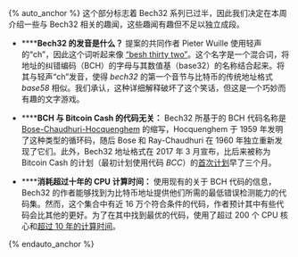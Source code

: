 {% auto_anchor %}
这个部分标志着 Bech32 系列已过半，因此我们决定在本周介绍一些与 Bech32 相关的趣闻，这些趣闻有趣但不足以独立成段。

- **<!--how-is-bech32-pronounced-->****Bech32 的发音是什么？** 提案的共同作者 Pieter Wuille 使用轻声的“ch”，因此这个词听起来像 [“besh thirty two”][wuille bech32]。这个名字是一个混合词，将地址的纠错编码（BCH）的字母与其数值基（base32）的名称结合起来。将其与轻声“ch”发音，使得 *bech32* 的第一个音节与比特币的传统地址格式 *base58* 相似。我们承认，这种详细解释破坏了这个笑话，但这是一个巧妙而有趣的文字游戏。

- **<!--bch-has-nothing-to-do-with-bitcoin-cash-s-ticker-code-->****BCH 与 Bitcoin Cash 的代码无关：** Bech32 所基于的 BCH 代码名称是 [Bose-Chaudhuri-Hocquenghem][wikipedia bch] 的缩写，Hocquenghem 于 1959 年发明了这种类型的循环码，随后 Bose 和 Ray-Chaudhuri 在 1960 年独立重新发现了它们。此外，Bech32 地址格式在 2017 年 3 月宣布，比后来被称为 Bitcoin Cash 的计划（最初计划使用代码 *BCC*）的[首次计划][first plans]早了三个月。

- **<!--over-ten-cpu-years-consumed-->****消耗超过十年的 CPU 计算时间：** 使用现有的关于 BCH 代码的信息，Bech32 的作者能够找到为比特币地址提供他们所需的最低错误检测能力的代码集。然而，这个集合中有近 16 万个符合条件的代码，作者预计其中有些代码会比其他的更好。为了在其中找到最优的代码，使用了超过 200 个 CPU 核心和[超过 10 年的计算时间][cpu time]。

[wuille bech32]: https://youtu.be/NqiN9VFE4CU?t=1827
[cpu time]: https://youtu.be/NqiN9VFE4CU?t=1329
[wikipedia bch]: https://en.wikipedia.org/wiki/BCH_code
[first plans]:https://blog.bitmain.com/en/uahf-contingency-plan-uasf-bip148/
{% endauto_anchor %}
